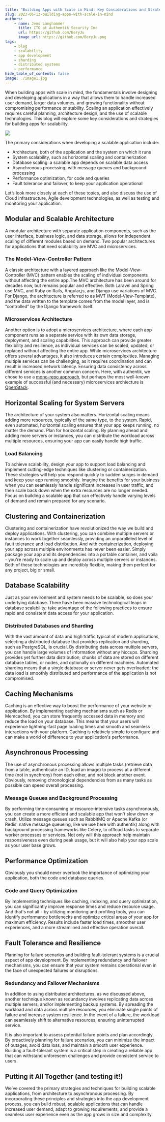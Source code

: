 ```yaml
---
title: "Building Apps with Scale in Mind: Key Considerations and Strategies"
slug: 2023-06-13-building-apps-with-scale-in-mind
authors:
    - name: Jens Langhammer
      title: CTO at Authentik Security Inc
      url: https://github.com/BeryJu
      image_url: https://github.com/BeryJu.png
tags:
    - blog
    - scalability
    - app development
    - sharding
    - distributed systems
    - performance
hide_table_of_contents: false
image: ./image1.jpg
---
```


When building apps with scale in mind, the fundamentals involve designing and developing applications in a way that allows them to handle increased user demand, larger data volumes, and growing functionality without compromising performance or stability. Scaling an application effectively requires careful planning, architecture design, and the use of scalable technologies. This blog will explore some key considerations and strategies for building apps for scalability.

![](./image1.jpg)

<!--truncate-->

The primary considerations when developing a scalable application include:

-   Architecture, both of the application and the system on which it runs
-   System scalability, such as horizontal scaling and containerization
-   Database scaling: a scalable app depends on scalable data access
-   Asynchronous processing, with message queues and background processing
-   Performance optimization, for code and queries
-   Fault tolerance and failover, to keep your application operational

Let’s look more closely at each of these topics, and also discuss the use of Cloud infrastructure, Agile development technologies, as well as testing and monitoring your application.

## Modular and Scalable Architecture

A modular architecture with separate application components, such as the user interface, business logic, and data storage, allows for independent scaling of different modules based on demand. Two popular architectures for applications that need scalability are MVC and microservices.

### The Model-View-Controller Pattern

A classic architecture with a layered approach like the Model-View-Controller (MVC) pattern enables the scaling of individual components without affecting the entire app.The MVC architecture has been around for decades now, but remains popular and effective. Both Laravel and Spring use MVC, and Ruby on Rails, Angular,js, and Django use variations of MVC. For Django, the architecture is referred to as MVT (Model-View-Template), and the data written to the template comes from the model layer, and is “controlled” by the Django framework itself.

### Microservices Architecture

Another option is to adopt a microservices architecture, where each app component runs as a separate service with its own data storage, deployment, and scaling capabilities. This approach can provide greater flexibility and resilience, as individual services can be scaled, updated, or replaced without affecting the entire app. While microservices architecture offers several advantages, it also introduces certain complexities. Managing multiple services can be challenging, as it requires coordination and can result in increased network latency. Ensuring data consistency across different services is another common concern. Here, with authentik, we chose to use a [mono-repo approach](https://goauthentik.io/blog/2023-04-22-monorepos-are-great), but perhaps the most well-known example of successful (and necessary) microservices archiecture is [OpenStack](https://www.openstack.org/).

## Horizontal Scaling for System Servers

The architecture of your system also matters. Horizontal scaling means adding more resources, typically of the same type, to the system. Rapid, even automated, horizontal scaling ensures that your app keeps running, no matter the demand. Plan for horizontal scaling. By planning ahead and adding more servers or instances, you can distribute the workload across multiple resources, ensuring your app can easily handle high traffic.

### Load Balancing

To achieve scalability, design your app to support load balancing and implement cutting-edge techniques like clustering or containerization. These strategies will help you respond quickly to sudden surges in demand and keep your app running smoothly. Imagine the benefits for your business when you can seamlessly handle significant increases in user traffic, and then scale back down when the extra resources are no longer needed. Focus on building a scalable app that can effectively handle varying levels of demand and remain prepared for any scenario.

## Clustering and Containerization

Clustering and containerization have revolutionized the way we build and deploy applications. With clustering, you can combine multiple servers or instances to work together seamlessly, providing an unparalleled level of fault tolerance and load distribution. And with containerization, deploying your app across multiple environments has never been easier. Simply package your app and its dependencies into a portable container, and voila - you're ready to scale up and deploy across multiple servers or instances. Both of these technologies are incredibly flexible, making them perfect for any project, big or small.

## Database Scalability

Just as your environment and system needs to be scalable, so does your underlying database. There have been massive technological leaps in database scalability; take advantage of the following practices to ensure rapid and consistent data access for your application.

### Distributed Databases and Sharding

With the vast amount of data and high traffic typical of modern applications, selecting a distributed database that provides replication and sharding, such as PostgreSQL, is crucial. By distributing data across multiple servers, you can handle large volumes of information without any hiccups. Sharding provides yet further data distribution; chunks of data are stored on different database tables, or nodes, and optionally on different machines. Automated sharding means that a single database or server never gets overloaded; the data load is smoothly distributed and performance of the application is not compromised.

## Caching Mechanisms

Caching is an effective way to boost the performance of your website or application. By implementing caching mechanisms such as Redis or Memcached, you can store frequently accessed data in memory and reduce the load on your database. This means that your users will experience lightning-fast page loading times and smooth and seamless interactions with your platform. Caching is relatively simple to configure and can make a world of difference to your application's performance.

## Asynchronous Processing

The use of asynchronous processing allows multiple tasks (retrieve data from a table, authenticate an ID, load an image) to process at a different time (not in synchrony) from each other, and not block another event. Obviously, removing chronological dependencies from as many tasks as possible can speed overall processing.

### Message Queues and Background Processing

By performing time-consuming or resource-intensive tasks asynchronously, you can create a more efficient and scalable app that won't slow down or crash. Utilize message queues such as RabbitMQ or Apache Kafka (or Redis' native message queueing, like we use here with authentik) along with background processing frameworks like Celery, to offload tasks to separate worker processes or services. Not only will this approach help maintain responsiveness even during peak usage, but it will also help your app scale as your user base grows.

## Performance Optimization

Obviously you should never overlook the importance of optimizing your application, both the code and database queries.

### Code and Query Optimization

By implementing techniques like caching, indexing, and query optimization, you can significantly improve response times and reduce resource usage. And that's not all - by utilizing monitoring and profiling tools, you can identify performance bottlenecks and optimize critical areas of your app for maximum efficiency. Results include faster load times, smoother user experiences, and a more streamlined and effective operation overall.

## Fault Tolerance and Resilience

Planning for failure scenarios and building fault-tolerant systems is a crucial aspect of app development. By implementing redundancy and failover mechanisms, you can ensure that your system remains operational even in the face of unexpected failures or disruptions.

### Redundancy and Failover Mechanisms

In addition to using distributed architectures, as we discussed above, another technique known as redundancy involves replicating data across multiple servers, and/or implementing backup systems. By spreading the workload and data across multiple resources, you eliminate single points of failure and increase system resilience. In the event of a failure, the workload can seamlessly shift to alternative resources, ensuring uninterrupted service.

It is also important to assess potential failure points and plan accordingly. By proactively planning for failure scenarios, you can minimize the impact of outages, avoid data loss, and maintain a smooth user experience. Building a fault-tolerant system is a critical step in creating a reliable app that can withstand unforeseen challenges and provide consistent service to users.

## Putting it All Together (and testing it!)

We’ve covered the primary strategies and techniques for building scalable applications, from architecture to asynchronous processing. By incorporating these principles and strategies into the app development process, you can build robust, scalable applications that can handle increased user demand, adapt to growing requirements, and provide a seamless user experience even as the app grows in size and complexity.

